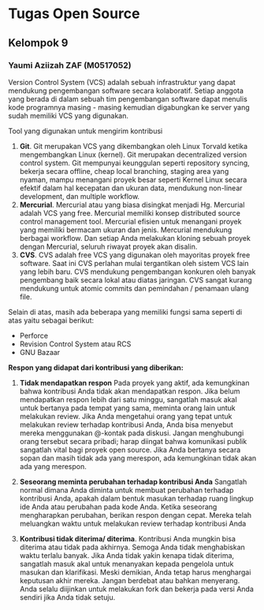 # Tugas Open Source
## Kelompok 9
### Yaumi Aziizah ZAF (M0517052)

Version Control System (VCS) adalah sebuah infrastruktur yang dapat mendukung pengembangan software secara kolaboratif. Setiap anggota yang berada di dalam sebuah tim pengembangan software dapat menulis kode programnya masing - masing kemudian digabungkan ke server yang sudah memiliki VCS yang digunakan.

Tool yang digunakan untuk mengirim kontribusi
1. **Git**. Git merupakan VCS yang dikembangkan oleh Linux Torvald ketika mengembangkan Linux (kernel). Git merupakan decentralized version control system. Git mempunyai keunggulan seperti repository syncing, bekerja secara offline, cheap local branching, staging area yang nyaman, mampu menangani proyek besar seperti Kernel Linux secara efektif dalam hal kecepatan dan ukuran data, mendukung non-linear development, dan multiple workflow. 
2. **Mercurial**. Mercurial atau yang biasa disingkat menjadi Hg. Mercurial adalah VCS yang free. Mercurial memiliki konsep distributed source control management tool. Mercurial efisien untuk menangani proyek yang memiliki bermacam ukuran dan jenis. Mercurial mendukung berbagai workflow. Dan setiap Anda melakukan kloning sebuah proyek dengan Mercurial, seluruh riwayat proyek akan disalin.
3. **CVS**. CVS adalah free VCS yang digunakan oleh mayoritas proyek free software. Saat ini CVS perlahan mulai tergantikan oleh sistem VCS lain yang lebih baru. CVS mendukung pengembangan konkuren oleh banyak pengembang baik secara lokal atau diatas jaringan. CVS sangat kurang mendukung untuk atomic commits dan pemindahan / penamaan ulang file.

Selain di atas, masih ada beberapa yang memiliki fungsi sama seperti di atas yaitu sebagai berikut:
-	Perforce
-	Revision Control System atau RCS
-	GNU Bazaar

**Respon yang didapat dari kontribusi yang diberikan:**
1.	**Tidak mendapatkan respon**
Pada proyek yang aktif, ada kemungkinan bahwa kontribusi Anda tidak akan mendapatkan respon. Jika belum mendapatkan respon lebih dari satu minggu, sangatlah masuk akal untuk bertanya pada tempat yang sama, meminta orang lain untuk melakukan review. Jika Anda mengetahui orang yang tepat untuk melakukan review terhadap kontribusi Anda, Anda bisa menyebut mereka menggunakan @-kontak pada diskusi.
Jangan menghubungi orang tersebut secara pribadi; harap diingat bahwa komunikasi publik sangatlah vital bagi proyek open source.
Jika Anda bertanya secara sopan dan masih tidak ada yang merespon, ada kemungkinan tidak akan ada yang merespon.

2.	**Seseorang meminta perubahan terhadap kontribusi Anda**
Sangatlah normal dimana Anda diminta untuk membuat perubahan terhadap kontribusi Anda, apakah dalam bentuk masukan terhadap ruang lingkup ide Anda atau perubahan pada kode Anda.
Ketika seseorang mengharapkan perubahan, berikan respon dengan cepat. Mereka telah meluangkan waktu untuk melakukan review terhadap kontribusi Anda

3.	**Kontribusi tidak diterima/ diterima**.
Kontribusi Anda mungkin bisa diterima atau tidak pada akhirnya. Semoga Anda tidak menghabiskan waktu terlalu banyak. Jika Anda tidak yakin kenapa tidak diterima, sangatlah masuk akal untuk menanyakan kepada pengelola untuk masukan dan klarifikasi. Meski demikian, Anda tetap harus menghargai keputusan akhir mereka. Jangan berdebat atau bahkan menyerang. Anda selalu diijinkan untuk melakukan fork dan bekerja pada versi Anda sendiri jika Anda tidak setuju.

